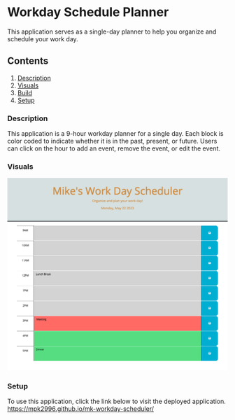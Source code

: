 # Workday Schedule Planner
This application serves as a single-day planner to help you organize and schedule your work day.

## Contents

1. [Description](#description)
2. [Visuals](#visuals)
3. [Build](#build)
4. [Setup](#setup)


### Description
This application is a 9-hour workday planner for a single day. Each block is color coded to indicate whether it is in the past, present, or future. Users can click on the hour to 
add an event, remove the event, or edit the event.

### Visuals
![Screenshot of load page](/Assets/planner-screenshot.png)

### Setup
To use this application, click the link below to visit the deployed application.
https://mpk2996.github.io/mk-workday-scheduler/